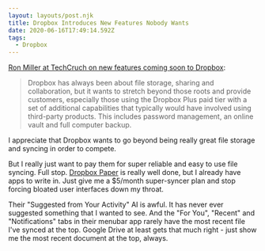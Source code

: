 ```yaml
---
layout: layouts/post.njk
title: Dropbox Introduces New Features Nobody Wants
date: 2020-06-16T17:49:14.592Z
tags:
  - Dropbox
---
```

[Ron Miller at TechCruch on new features coming soon to Dropbox](https://techcrunch.com/2020/06/16/dropbox-introduces-slew-of-new-features-for-business-and-home-users/):

> Dropbox has always been about file storage, sharing and collaboration, but it wants to stretch beyond those roots and provide customers, especially those using the Dropbox Plus paid tier with a set of additional capabilities that typically would have involved using third-party products. This includes password management, an online vault and full computer backup.

I appreciate that Dropbox wants to go beyond being really great file storage and syncing in order to compete.

But I really just want to pay them for super reliable and easy to use file syncing. Full stop. [Dropbox Paper](https://www.dropbox.com/paper) is really well done, but I already have apps to write in. Just give me a $5/month super-syncer plan and stop forcing bloated user interfaces down my throat.

Their "Suggested from Your Activity" AI is awful. It has never ever suggested something that I wanted to see. And the "For You", "Recent" and "Notifications" tabs in their menubar app rarely have the most recent file I've synced at the top. Google Drive at least gets that much right - just show me the most recent document at the top, always. 